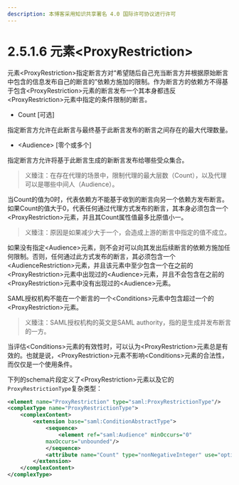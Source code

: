 ```yaml
---
description: 本博客采用知识共享署名 4.0 国际许可协议进行许可
---
```


# 2.5.1.6 元素\<ProxyRestriction\>

元素\<ProxyRestriction\>指定断言方对“希望随后自己充当断言方并根据原始断言中包含的信息发布自己的断言的”依赖方施加的限制。作为断言方的依赖方不得基于包含\<ProxyRestriction\>元素的断言发布一个其本身都违反\<ProxyRestriction\>元素中指定的条件限制的断言。

+ Count [可选]

指定断言方允许在此断言与最终基于此断言发布的断言之间存在的最大代理数量。

+ \<Audience\> [零个或多个]

指定断言方允许将基于此断言生成的新断言发布给哪些受众集合。

> 义臻注：在存在代理的场景中，限制代理的最大层数（Count），以及代理可以是哪些中间人（Audience）。

当Count的值为0时，代表依赖方不能基于收到的断言向另一个依赖方发布断言。如果Count的值大于0，代表任何通过代理方式发布的断言，其本身必须包含一个\<ProxyRestriction\>元素，并且其Count属性值最多比原值小一。

> 义臻注：原因是如果减少大于一个，会造成上游的断言中指定的值不成立。

如果没有指定\<Audience\>元素，则不会对可以向其发出后续断言的依赖方施加任何限制。否则，任何通过此方式发布的断言，其必须包含一个\<AudienceRestriction\>元素，并且该元素中至少包含一个在之前的\<ProxyRestriction\>元素中出现过的\<Audience\>元素，并且不会包含在之前的\<ProxyRestriction\>元素中没有出现过的\<Audience\>元素。

SAML授权机构不能在一个断言的一个\<Conditions\>元素中包含超过一个的\<ProxyRestriction\>元素。

> 义臻注：SAML授权机构的英文是SAML authority，指的是生成并发布断言的一方。

当评估\<Conditions\>元素的有效性时，可以认为\<ProxyRestriction\>元素总是有效的。也就是说，\<ProxyRestriction\>元素不影响\<Conditions\>元素的合法性，而仅仅是一个使用条件。

下列的schema片段定义了\<ProxyRestriction\>元素以及它的```ProxyRestrictionType```复杂类型：

```xml
<element name="ProxyRestriction" type="saml:ProxyRestrictionType"/>
<complexType name="ProxyRestrictionType">
    <complexContent>
        <extension base="saml:ConditionAbstractType">
            <sequence>
                <element ref="saml:Audience" minOccurs="0"
            maxOccurs="unbounded"/>
            </sequence>
            <attribute name="Count" type="nonNegativeInteger" use="optional"/>
        </extension>
    </complexContent>
</complexType>
```